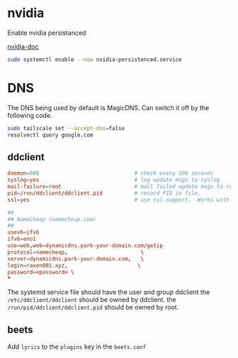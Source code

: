 # nvidia

Enable nvidia persistanced

[nvidia-doc](https://docs.nvidia.com/deploy/driver-persistence/index.html)

```bash
sudo systemctl enable --now nvidia-persistenced.service
```
# DNS

The DNS being used by default is MagicDNS.
Can switch it off by the following code.

```bash
sudo tailscale set --accept-dns=false
resolvectl query google.com
```

## ddclient

```conf {file=/etc/ddclient/ddclient.conf}
daemon=600                              # check every 300 seconds
syslog=yes                              # log update msgs to syslog
mail-failure=root                       # mail failed update msgs to root
pid=/run/ddclient/ddclient.pid          # record PID in file.
ssl=yes                                 # use ssl-support.  Works with

##
## NameCheap (namecheap.com)
##
usev6=ifv6
ifv6=eno1
use=web,web=dynamicdns.park-your-domain.com/getip
protocol=namecheap,                       \
server=dynamicdns.park-your-domain.com,   \
login=raxen001.xyz,                      \
password=<password> \
*
```

The systemd service file should have the user and group ddclient
the `/etc/ddclient/ddclient` should be owned by ddclient.
the `/run/pid/ddclient/ddclient.pid` should be owned by root.

## beets

Add `lyrics` to the `plugins` key in the `beets.conf`
